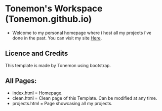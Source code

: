 # Tonemon's Workspace (Tonemon.github.io)
- Welcome to my personal homepage where i host all my projects i've done in the past. You can visit my site <a href="http://tonemon.github.io" target="_blank">Here</a>.

## Licence and Credits
This template is made by Tonemon using bootstrap.

## All Pages:
<ul>
<li>index.html = Homepage.</li>
<li>clean.html = Clean page of this Template. Can be modified at any time.</li>
<li>projects.html = Page showcasing all my projects.</li>
</ul>
